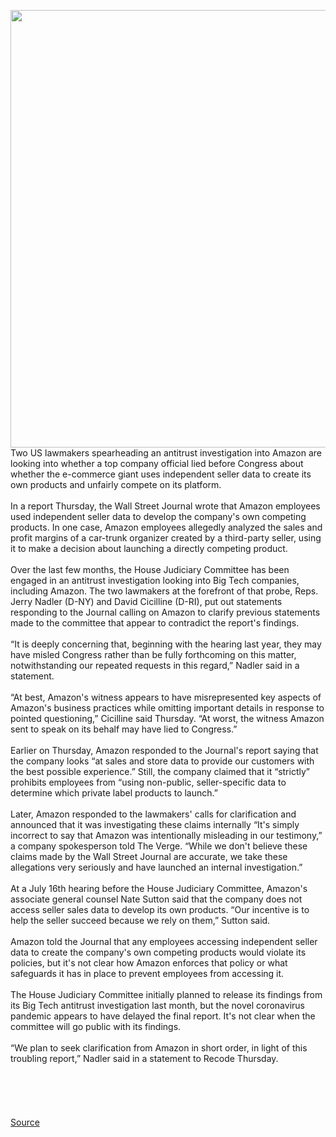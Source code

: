 <img src='https://cdn.vox-cdn.com/thumbor/qlVm-dEwX-RNmf5P0Zne7ChZMBs=/0x0:3000x2000/1200x800/filters:focal(1260x760:1740x1240)/cdn.vox-cdn.com/uploads/chorus_image/image/66702688/acastro_180329_1777_amazon_0001.0.jpg' width='700px' /><br/>
Two US lawmakers spearheading an antitrust investigation into Amazon are looking into whether a top company official lied before Congress about whether the e-commerce giant uses independent seller data to create its own products and unfairly compete on its platform.</br> </br>In a report Thursday, the Wall Street Journal wrote that Amazon employees used independent seller data to develop the company's own competing products. In one case, Amazon employees allegedly analyzed the sales and profit margins of a car-trunk organizer created by a third-party seller, using it to make a decision about launching a directly competing product.</br> </br>Over the last few months, the House Judiciary Committee has been engaged in an antitrust investigation looking into Big Tech companies, including Amazon. The two lawmakers at the forefront of that probe, Reps. Jerry Nadler (D-NY) and David Cicilline (D-RI), put out statements responding to the Journal calling on Amazon to clarify previous statements made to the committee that appear to contradict the report's findings.</br> </br>“It is deeply concerning that, beginning with the hearing last year, they may have misled Congress rather than be fully forthcoming on this matter, notwithstanding our repeated requests in this regard,” Nadler said in a statement.</br> </br>“At best, Amazon's witness appears to have misrepresented key aspects of Amazon's business practices while omitting important details in response to pointed questioning,” Cicilline said Thursday. “At worst, the witness Amazon sent to speak on its behalf may have lied to Congress.”</br> </br>Earlier on Thursday, Amazon responded to the Journal's report saying that the company looks “at sales and store data to provide our customers with the best possible experience.” Still, the company claimed that it “strictly” prohibits employees from “using non-public, seller-specific data to determine which private label products to launch.”</br> </br>Later, Amazon responded to the lawmakers' calls for clarification and announced that it was investigating these claims internally “It's simply incorrect to say that Amazon was intentionally misleading in our testimony,” a company spokesperson told The Verge. “While we don't believe these claims made by the Wall Street Journal are accurate, we take these allegations very seriously and have launched an internal investigation.”</br> </br>At a July 16th hearing before the House Judiciary Committee, Amazon's associate general counsel Nate Sutton said that the company does not access seller sales data to develop its own products. “Our incentive is to help the seller succeed because we rely on them,” Sutton said.</br> </br>Amazon told the Journal that any employees accessing independent seller data to create the company's own competing products would violate its policies, but it's not clear how Amazon enforces that policy or what safeguards it has in place to prevent employees from accessing it.</br> </br>The House Judiciary Committee initially planned to release its findings from its Big Tech antitrust investigation last month, but the novel coronavirus pandemic appears to have delayed the final report. It's not clear when the committee will go public with its findings.</br> </br>“We plan to seek clarification from Amazon in short order, in light of this troubling report,” Nadler said in a statement to Recode Thursday.</br> </br></br> </br></br> </br>
<a href='https://www.theverge.com/2020/4/24/21234522/democrats-david-cicilline-jerry-nadler-amazon-bezos'> Source <a/>